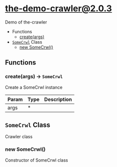 # the-demo-crawler@2.0.3

Demo of the-crawler

+ Functions
  + [create(args)](#the-demo-crawler-function-create)
+ [`SomeCrwl`](#the-demo-crawler-classes) Class
  + [new SomeCrwl()](#the-demo-crawler-classes-some-crwl-constructor)

## Functions

<a class='md-heading-link' name="the-demo-crawler-function-create" ></a>

### create(args) -> `SomeCrwl`

Create a SomeCrwl instance

| Param | Type | Description |
| ----- | --- | -------- |
| args | * |  |



<a class='md-heading-link' name="the-demo-crawler-classes"></a>

## `SomeCrwl` Class

Crawler class




<a class='md-heading-link' name="the-demo-crawler-classes-some-crwl-constructor" ></a>

### new SomeCrwl()

Constructor of SomeCrwl class






